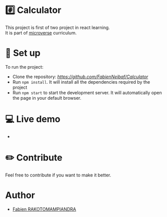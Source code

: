 # :hash: Calculator

This project is first of two project in react learning.  
It is part of [microverse](https://www.microverse.org/) curriculum.

# :electric_plug: Set up

To run the project:

- Clone the repository: _https://github.com/FabienNeibaf/Calculator_
- Run `npm install`. It will install all the dependencies required by the project
- Run `npm start` to start the development server. It will automatically open the page in your default browser.

# :computer: Live demo

-

# :pencil2: Contribute

Feel free to contribute if you want to make it better.

# Author

- [Fabien RAKOTOMAMPIANDRA](https://github.com/FabienNeibaf/)
